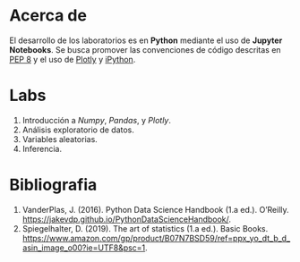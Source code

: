 # Acerca de

El desarrollo de los laboratorios es en **Python** mediante el uso de **Jupyter Notebooks**. Se busca promover las convenciones de código descritas en [PEP 8](https://www.python.org/dev/peps/pep-0008/) y el uso de [Plotly](https://plotly.com/python/) y [iPython](https://ipython.org/).

# Labs

1. Introducción a *Numpy*, *Pandas*, y *Plotly*.
2. Análisis exploratorio de datos.
3. Variables aleatorias.
4. Inferencia.

# Bibliografia

1. VanderPlas, J. (2016). Python Data Science Handbook (1.a ed.). O’Reilly. https://jakevdp.github.io/PythonDataScienceHandbook/.
2. Spiegelhalter, D. (2019). The art of statistics (1.a ed.). Basic Books. https://www.amazon.com/gp/product/B07N7BSD59/ref=ppx_yo_dt_b_d_asin_image_o00?ie=UTF8&psc=1.
